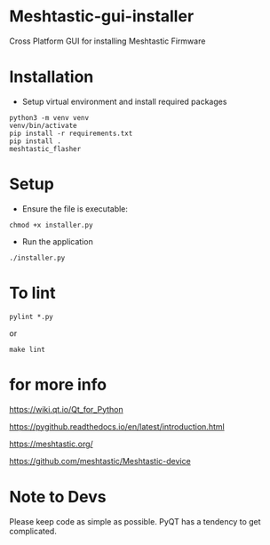 # Meshtastic-gui-installer

Cross Platform GUI for installing Meshtastic Firmware

# Installation

* Setup virtual environment and install required packages

```
python3 -m venv venv
venv/bin/activate
pip install -r requirements.txt
pip install .
meshtastic_flasher
```

# Setup

* Ensure the file is executable:
```
chmod +x installer.py
```

* Run the application
```
./installer.py
```

# To lint

```
pylint *.py
```

or

```
make lint
```

# for more info

https://wiki.qt.io/Qt_for_Python

https://pygithub.readthedocs.io/en/latest/introduction.html

https://meshtastic.org/

https://github.com/meshtastic/Meshtastic-device


# Note to Devs

Please keep code as simple as possible. PyQT has a tendency to get complicated.
